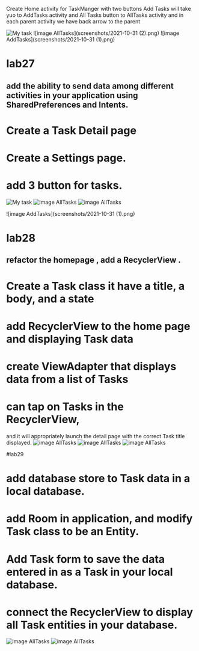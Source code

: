 Create Home activity for TaskManger with two buttons Add Tasks will take yuo to AddTasks activity and All Tasks button to AllTasks activity
and in each parent activity we have back arrow to the parent


![My task](screenshots/2021-10-31.png)
![image AllTasks](screenshots/2021-10-31 (2).png)
![image AddTasks](screenshots/2021-10-31 (1).png)



# lab27

## add the ability to send data among different activities in your application using SharedPreferences and Intents.

# Create a Task Detail page
# Create a Settings page.
# add 3 button for tasks.

![My task](lab272.PNG)
![image AllTasks](lab27.PNG)
![image AllTasks](lab273.PNG)

![image AddTasks](screenshots/2021-10-31 (1).png)



# lab28

##  refactor the homepage , add a RecyclerView .

# Create  a Task class it have a title, a body, and a state
# add RecyclerView to the home page and displaying Task data
# create ViewAdapter that displays data from a list of Tasks
# can tap on Tasks in the RecyclerView,
 and it will appropriately launch the detail page with the correct Task title displayed.
![image AllTasks](Capture.PNG)
![image AllTasks](Capture2.PNG)
![image AllTasks](Capture3.PNG)


#lab29

# add database store to Task data in a local database.
#  add Room in  application, and modify Task class to be an Entity.
# Add Task form to save the data entered in as a Task in your local database.
#   connect the RecyclerView to display all Task entities in your database.
![image AllTasks](addTask.PNG)
![image AllTasks](addtaskpage.PNG)